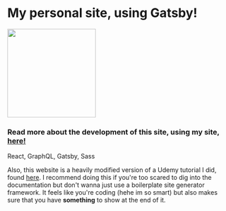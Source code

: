 # My personal site, using Gatsby!

<img src="https://miro.medium.com/max/1000/1*G9aVAI3aezHLw_JsiCfB1Q.jpeg" width="200px">

### Read more about the development of this site, using my site, [here!](https://rmaa.dev/posts/my-first-blog-post)

React, GraphQL, Gatsby, Sass

Also, this website is a heavily modified version of a Udemy tutorial I did, found [here](https://www.udemy.com/course/gatsby-tutorial-and-projects-course/). I recommend doing this if you're too scared to dig into the documentation but don't wanna just use a boilerplate site generator framework. It feels like you're coding (hehe im so smart) but also makes sure that you have **something** to show at the end of it. 
